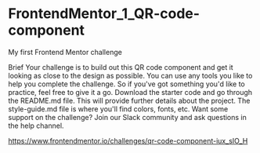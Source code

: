 # FrontendMentor_1_QR-code-component
My first Frontend Mentor challenge

Brief
Your challenge is to build out this QR code component and get it looking as close to the design as possible.
You can use any tools you like to help you complete the challenge. So if you've got something you'd like to practice, feel free to give it a go.
Download the starter code and go through the README.md file. This will provide further details about the project. The style-guide.md file is where you'll find colors, fonts, etc.
Want some support on the challenge? Join our Slack community and ask questions in the help channel.

https://www.frontendmentor.io/challenges/qr-code-component-iux_sIO_H
